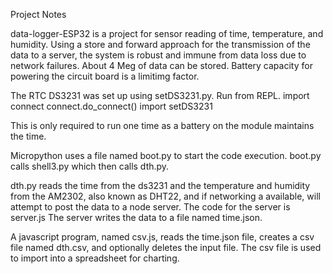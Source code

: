 Project Notes

data-logger-ESP32 is a project for sensor reading of time, temperature, and humidity.
Using a store and forward approach for the transmission of the data to a server, the system is robust and immune from data loss due to network failures. About 4 Meg of data can be stored. Battery capacity for powering the circuit board is a limitimg factor.

The RTC DS3231 was set up using setDS3231.py. Run from REPL.
import connect
connect.do_connect()
import setDS3231

 This is only required to run one time as a battery on the module maintains the time.

Micropython uses a file named boot.py to start the code execution. boot.py calls shell3.py which then calls dth.py.

dth.py reads the time from the ds3231 and the temperature  and humidity 
from the AM2302, also known as DHT22, and if networking a available, will
attempt to post the data to a node server.  The code for the server is server.js
The server writes the data to a file named time.json.

A javascript program, named csv.js, reads the time.json file, creates a csv file named dth.csv, and optionally deletes the input file. The csv file is used to import into a spreadsheet for charting.
